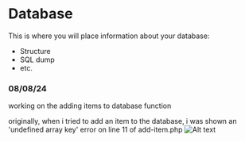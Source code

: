 # Database

This is where you will place information about your database:
- Structure
- SQL dump
- etc.

### 08/08/24

working on the adding items to database function

originally, when i tried to add an item to the database, i was shown an 'undefined array key' error on line 11 of add-item.php
![Alt text](item-adding-error.png)